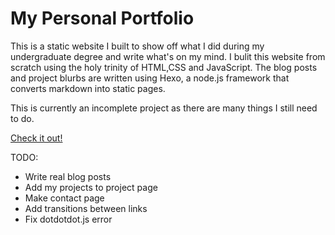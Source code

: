 # My Personal Portfolio

This is a static website I built to show off what I did during my undergraduate degree and write what's on my mind. I bulit this website from scratch using 
the holy trinity of HTML,CSS and JavaScript. The blog posts and project blurbs are written using Hexo, a node.js framework that converts markdown into static pages. 

This is currently an incomplete project as there are many things I still need to do.

[Check it out!](https://brendo-k.github.io/)

TODO:
- Write real blog posts
- Add my projects to project page
- Make contact page
- Add transitions between links
- Fix dotdotdot.js error 
